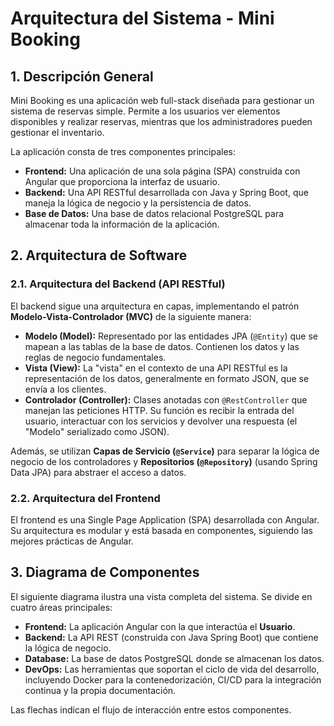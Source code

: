 # Arquitectura del Sistema - Mini Booking

## 1. Descripción General

Mini Booking es una aplicación web full-stack diseñada para gestionar un sistema de reservas simple. Permite a los usuarios ver elementos disponibles y realizar reservas, mientras que los administradores pueden gestionar el inventario.

La aplicación consta de tres componentes principales:
- **Frontend:** Una aplicación de una sola página (SPA) construida con Angular que proporciona la interfaz de usuario.
- **Backend:** Una API RESTful desarrollada con Java y Spring Boot, que maneja la lógica de negocio y la persistencia de datos.
- **Base de Datos:** Una base de datos relacional PostgreSQL para almacenar toda la información de la aplicación.

## 2. Arquitectura de Software

### 2.1. Arquitectura del Backend (API RESTful)

El backend sigue una arquitectura en capas, implementando el patrón **Modelo-Vista-Controlador (MVC)** de la siguiente manera:

- **Modelo (Model):** Representado por las entidades JPA (`@Entity`) que se mapean a las tablas de la base de datos. Contienen los datos y las reglas de negocio fundamentales.
- **Vista (View):** La "vista" en el contexto de una API RESTful es la representación de los datos, generalmente en formato JSON, que se envía a los clientes.
- **Controlador (Controller):** Clases anotadas con `@RestController` que manejan las peticiones HTTP. Su función es recibir la entrada del usuario, interactuar con los servicios y devolver una respuesta (el "Modelo" serializado como JSON).

Además, se utilizan **Capas de Servicio (`@Service`)** para separar la lógica de negocio de los controladores y **Repositorios (`@Repository`)** (usando Spring Data JPA) para abstraer el acceso a datos.

### 2.2. Arquitectura del Frontend

El frontend es una Single Page Application (SPA) desarrollada con Angular. Su arquitectura es modular y está basada en componentes, siguiendo las mejores prácticas de Angular.

## 3. Diagrama de Componentes

El siguiente diagrama ilustra una vista completa del sistema. Se divide en cuatro áreas principales:
- **Frontend:** La aplicación Angular con la que interactúa el **Usuario**.
- **Backend:** La API REST (construida con Java Spring Boot) que contiene la lógica de negocio.
- **Database:** La base de datos PostgreSQL donde se almacenan los datos.
- **DevOps:** Las herramientas que soportan el ciclo de vida del desarrollo, incluyendo Docker para la contenedorización, CI/CD para la integración continua y la propia documentación.

Las flechas indican el flujo de interacción entre estos componentes.

